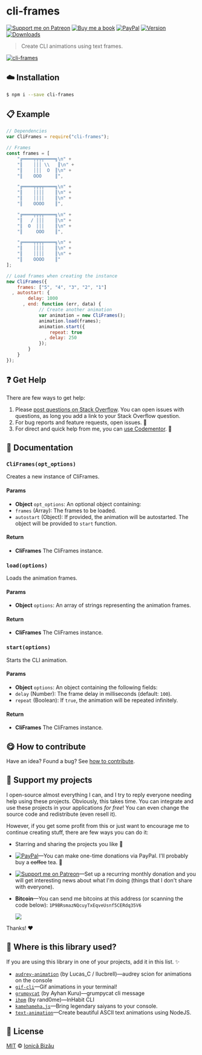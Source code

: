 
# cli-frames

 [![Support me on Patreon][badge_patreon]][patreon] [![Buy me a book][badge_amazon]][amazon] [![PayPal][badge_paypal_donate]][paypal-donations] [![Version](https://img.shields.io/npm/v/cli-frames.svg)](https://www.npmjs.com/package/cli-frames) [![Downloads](https://img.shields.io/npm/dt/cli-frames.svg)](https://www.npmjs.com/package/cli-frames)

> Create CLI animations using text frames.

[![cli-frames](http://i.imgur.com/RjY2kCn.gif)](#)

## :cloud: Installation

```sh
$ npm i --save cli-frames
```


## :clipboard: Example



```js
// Dependencies
var CliFrames = require("cli-frames");

// Frames
const frames = [
    "╔════╤╤╤╤════╗\n" +
    "║    │││ \\   ║\n" +
    "║    │││  O  ║\n" +
    "║    OOO     ║",

    "╔════╤╤╤╤════╗\n" +
    "║    ││││    ║\n" +
    "║    ││││    ║\n" +
    "║    OOOO    ║",

    "╔════╤╤╤╤════╗\n" +
    "║   / │││    ║\n" +
    "║  O  │││    ║\n" +
    "║     OOO    ║",

    "╔════╤╤╤╤════╗\n" +
    "║    ││││    ║\n" +
    "║    ││││    ║\n" +
    "║    OOOO    ║"
];

// Load frames when creating the instance
new CliFrames({
    frames: ["5", "4", "3", "2", "1"]
  , autostart: {
        delay: 1000
      , end: function (err, data) {
            // Create another animation
            var animation = new CliFrames();
            animation.load(frames);
            animation.start({
                repeat: true
              , delay: 250
            });
        }
    }
});
```

## :question: Get Help

There are few ways to get help:

 1. Please [post questions on Stack Overflow](https://stackoverflow.com/questions/ask). You can open issues with questions, as long you add a link to your Stack Overflow question.
 2. For bug reports and feature requests, open issues. :bug:
 3. For direct and quick help from me, you can [use Codementor](https://www.codementor.io/johnnyb). :rocket:


## :memo: Documentation


### `CliFrames(opt_options)`
Creates a new instance of CliFrames.

#### Params
- **Object** `opt_options`: An optional object containing:
 - `frames` (Array): The frames to be loaded.
 - `autostart` (Object): If provided, the animation will be autostarted.
    The object will be provided to `start` function.

#### Return
- **CliFrames** The CliFrames instance.

### `load(options)`
Loads the animation frames.

#### Params
- **Object** `options`: An array of strings representing the animation frames.

#### Return
- **CliFrames** The CliFrames instance.

### `start(options)`
Starts the CLI animation.

#### Params
- **Object** `options`: An object containing the following fields:
 - `delay` (Number): The frame delay in milliseconds (default: `100`).
 - `repeat` (Boolean): If `true`, the animation will be repeated infinitely.

#### Return
- **CliFrames** The CliFrames instance.



## :yum: How to contribute
Have an idea? Found a bug? See [how to contribute][contributing].


## :sparkling_heart: Support my projects

I open-source almost everything I can, and I try to reply everyone needing help using these projects. Obviously,
this takes time. You can integrate and use these projects in your applications *for free*! You can even change the source code and redistribute (even resell it).

However, if you get some profit from this or just want to encourage me to continue creating stuff, there are few ways you can do it:

 - Starring and sharing the projects you like :rocket:
 - [![PayPal][badge_paypal]][paypal-donations]—You can make one-time donations via PayPal. I'll probably buy a ~~coffee~~ tea. :tea:
 - [![Support me on Patreon][badge_patreon]][patreon]—Set up a recurring monthly donation and you will get interesting news about what I'm doing (things that I don't share with everyone).
 - **Bitcoin**—You can send me bitcoins at this address (or scanning the code below): `1P9BRsmazNQcuyTxEqveUsnf5CERdq35V6`

    ![](https://i.imgur.com/z6OQI95.png)

Thanks! :heart:


## :dizzy: Where is this library used?
If you are using this library in one of your projects, add it in this list. :sparkles:


 - [`audrey-animation`](https://github.com/llucbrell/audrey-animation#readme) (by Lucas_C / llucbrell)—audrey scion for animations on the console
 - [`gif-cli`](https://github.com/IonicaBizau/gif-cli)—Gif animations in your terminal!
 - [`grumpycat`](https://npmjs.com/package/grumpycat) (by Ayhan Kuru)—grumpycat cli message
 - [`ihpm`](https://github.com/ArkadiumInc/node-ihpm#readme) (by rand0me)—InHabit CLI
 - [`kamehameha.js`](https://github.com/StreetHub/kamehameha.js)—Bring legendary saiyans to your console.
 - [`text-animation`](https://github.com/IonicaBizau/text-animation)—Create beautiful ASCII text animations using NodeJS.

## :scroll: License

[MIT][license] © [Ionică Bizău][website]

[badge_patreon]: http://ionicabizau.github.io/badges/patreon.svg
[badge_amazon]: http://ionicabizau.github.io/badges/amazon.svg
[badge_paypal]: http://ionicabizau.github.io/badges/paypal.svg
[badge_paypal_donate]: http://ionicabizau.github.io/badges/paypal_donate.svg
[patreon]: https://www.patreon.com/ionicabizau
[amazon]: http://amzn.eu/hRo9sIZ
[paypal-donations]: https://www.paypal.com/cgi-bin/webscr?cmd=_s-xclick&hosted_button_id=RVXDDLKKLQRJW
[donate-now]: http://i.imgur.com/6cMbHOC.png

[license]: http://showalicense.com/?fullname=Ionic%C4%83%20Biz%C4%83u%20%3Cbizauionica%40gmail.com%3E%20(https%3A%2F%2Fionicabizau.net)&year=2014#license-mit
[website]: https://ionicabizau.net
[contributing]: /CONTRIBUTING.md
[docs]: /DOCUMENTATION.md
